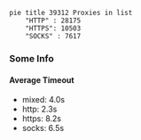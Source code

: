 
```mermaid
pie title 39312 Proxies in list
    "HTTP" : 28175
    "HTTPS": 10503
    "SOCKS" : 7617
```

### Some Info
#### Average Timeout

- mixed: 4.0s
- http: 2.3s
- https: 8.2s
- socks: 6.5s